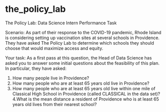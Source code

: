 # the_policy_lab
The Policy Lab: Data Science Intern Performance Task

Scenario: As part of their response to the COVID-19 pandemic, Rhode Island is considering setting up vaccination sites at several schools in Providence. They have asked The Policy Lab to determine which schools they should choose that would maximize access and equity.

Your task: As a first pass at this question, the Head of Data Science has asked you to answer some initial questions about the feasibility of this plan. In particular, they have asked:

1. How many people live in Providence?
2. How many people who are at least 65 years old live in Providence?
3. How many people who are at least 65 years old live within one mile of Classical High School in Providence (called CLASSICAL in the data set)?
4.What is the mean distance a resident of Providence who is at least 65 years old lives from their nearest school?
